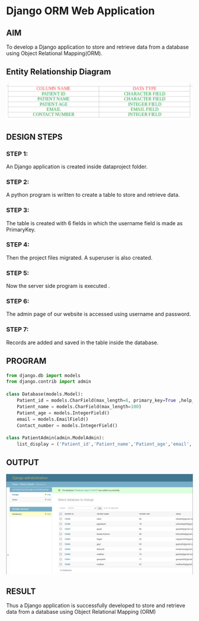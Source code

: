 # Django ORM Web Application

## AIM
To develop a Django application to store and retrieve data from a database using Object Relational Mapping(ORM).

## Entity Relationship Diagram

![output](./index.jpeg)
## DESIGN STEPS

### STEP 1:
An Django application is created inside dataproject folder.
### STEP 2:
A python program is written to create a table to store and retrieve data.

### STEP 3:
The table is created with 6 fields in which the username field is made as PrimaryKey.
### STEP 4:

Then the project files migrated. A superuser is also created.
### STEP 5:

Now the server side program is executed .
### STEP 6:

The admin page of our website is accessed using username and password.
### STEP 7:

Records are added and saved in the table inside the database.


## PROGRAM

```python
from django.db import models
from django.contrib import admin

class Database(models.Model):
    Patient_id = models.CharField(max_length=8, primary_key=True ,help_text="Your Patient id")
    Patient_name = models.CharField(max_length=100)
    Patient_age = models.IntegerField()
    email = models.EmailField()
    Contact_number = models.IntegerField()

class PatientAdmin(admin.ModelAdmin):
    list_display = ('Patient_id','Patient_name','Patient_age','email','Contact_number')
```



## OUTPUT
![output](./groups.jpeg)


## RESULT
Thus a Django application is successfully developed to store and retrieve data from a database using Object Relational Mapping (ORM)
